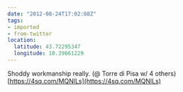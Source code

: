 ```yaml
---
date: "2012-08-24T17:02:08Z"
tags:
- imported
- from-twitter
location:
  latitude: 43.72295347
  longitude: 10.39661229
---
```

Shoddy workmanship really. \(@ Torre di Pisa w/ 4 others) [https://4sq.com/MQNlLs](https://4sq.com/MQNlLs)
